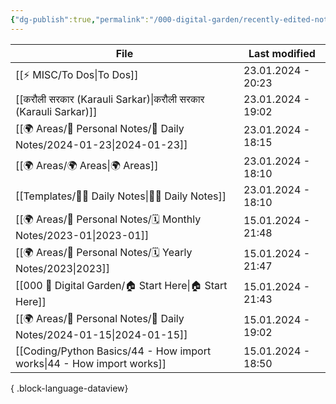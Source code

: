 ```yaml
---
{"dg-publish":true,"permalink":"/000-digital-garden/recently-edited-notes/","dgPassFrontmatter":true,"noteIcon":"3","created":"2023-12-14T09:05:52.599+05:30","updated":"2023-12-14T09:12:44.868+05:30"}
---
```


| File                                                                     | Last modified      |
| ------------------------------------------------------------------------ | ------------------ |
| [[⚡ MISC/To Dos\|To Dos]]                                             | 23.01.2024 - 20:23 |
| [[करौली सरकार (Karauli Sarkar)\|करौली सरकार (Karauli Sarkar)]]        | 23.01.2024 - 19:02 |
| [[🌍 Areas/📧 Personal Notes/📓 Daily Notes/2024-01-23\|2024-01-23]]  | 23.01.2024 - 18:15 |
| [[🌍 Areas/🌍 Areas\|🌍 Areas]]                                       | 23.01.2024 - 18:10 |
| [[Templates/✍🏻 Daily Notes\|✍🏻 Daily Notes]]                        | 23.01.2024 - 18:10 |
| [[🌍 Areas/📧 Personal Notes/🗓 Monthly Notes/2023-01\|2023-01]]      | 15.01.2024 - 21:48 |
| [[🌍 Areas/📧 Personal Notes/🗓 Yearly Notes/2023\|2023]]             | 15.01.2024 - 21:47 |
| [[000 🏡 Digital Garden/🏠 Start Here\|🏠 Start Here]]                | 15.01.2024 - 21:43 |
| [[🌍 Areas/📧 Personal Notes/📓 Daily Notes/2024-01-15\|2024-01-15]]  | 15.01.2024 - 19:02 |
| [[Coding/Python Basics/44 - How import works\|44 - How import works]] | 15.01.2024 - 18:50 |

{ .block-language-dataview}